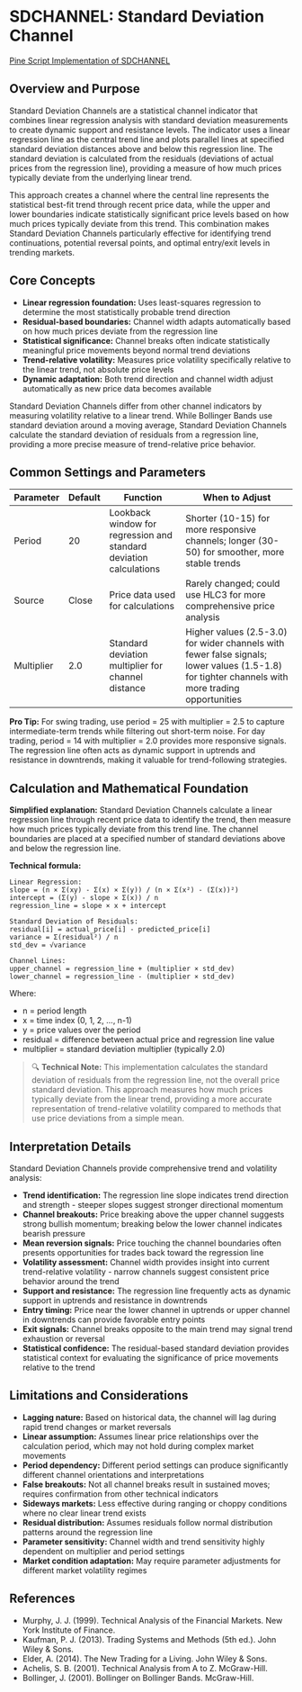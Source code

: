 # SDCHANNEL: Standard Deviation Channel

[Pine Script Implementation of SDCHANNEL](https://github.com/mihakralj/pinescript/blob/main/indicators/channels/sdchannel.pine)

## Overview and Purpose

Standard Deviation Channels are a statistical channel indicator that combines linear regression analysis with standard deviation measurements to create dynamic support and resistance levels. The indicator uses a linear regression line as the central trend line and plots parallel lines at specified standard deviation distances above and below this regression line. The standard deviation is calculated from the residuals (deviations of actual prices from the regression line), providing a measure of how much prices typically deviate from the underlying linear trend.

This approach creates a channel where the central line represents the statistical best-fit trend through recent price data, while the upper and lower boundaries indicate statistically significant price levels based on how much prices typically deviate from this trend. This combination makes Standard Deviation Channels particularly effective for identifying trend continuations, potential reversal points, and optimal entry/exit levels in trending markets.

## Core Concepts

* **Linear regression foundation:** Uses least-squares regression to determine the most statistically probable trend direction
* **Residual-based boundaries:** Channel width adapts automatically based on how much prices deviate from the regression line
* **Statistical significance:** Channel breaks often indicate statistically meaningful price movements beyond normal trend deviations
* **Trend-relative volatility:** Measures price volatility specifically relative to the linear trend, not absolute price levels
* **Dynamic adaptation:** Both trend direction and channel width adjust automatically as new price data becomes available

Standard Deviation Channels differ from other channel indicators by measuring volatility relative to a linear trend. While Bollinger Bands use standard deviation around a moving average, Standard Deviation Channels calculate the standard deviation of residuals from a regression line, providing a more precise measure of trend-relative price behavior.

## Common Settings and Parameters

| Parameter | Default | Function | When to Adjust |
|-----------|---------|----------|---------------|
| Period | 20 | Lookback window for regression and standard deviation calculations | Shorter (10-15) for more responsive channels; longer (30-50) for smoother, more stable trends |
| Source | Close | Price data used for calculations | Rarely changed; could use HLC3 for more comprehensive price analysis |
| Multiplier | 2.0 | Standard deviation multiplier for channel distance | Higher values (2.5-3.0) for wider channels with fewer false signals; lower values (1.5-1.8) for tighter channels with more trading opportunities |

**Pro Tip:** For swing trading, use period = 25 with multiplier = 2.5 to capture intermediate-term trends while filtering out short-term noise. For day trading, period = 14 with multiplier = 2.0 provides more responsive signals. The regression line often acts as dynamic support in uptrends and resistance in downtrends, making it valuable for trend-following strategies.

## Calculation and Mathematical Foundation

**Simplified explanation:**
Standard Deviation Channels calculate a linear regression line through recent price data to identify the trend, then measure how much prices typically deviate from this trend line. The channel boundaries are placed at a specified number of standard deviations above and below the regression line.

**Technical formula:**

```
Linear Regression:
slope = (n × Σ(xy) - Σ(x) × Σ(y)) / (n × Σ(x²) - (Σ(x))²)
intercept = (Σ(y) - slope × Σ(x)) / n
regression_line = slope × x + intercept

Standard Deviation of Residuals:
residual[i] = actual_price[i] - predicted_price[i]
variance = Σ(residual²) / n
std_dev = √variance

Channel Lines:
upper_channel = regression_line + (multiplier × std_dev)
lower_channel = regression_line - (multiplier × std_dev)
```

Where:
- n = period length
- x = time index (0, 1, 2, ..., n-1)
- y = price values over the period
- residual = difference between actual price and regression line value
- multiplier = standard deviation multiplier (typically 2.0)

> 🔍 **Technical Note:** This implementation calculates the standard deviation of residuals from the regression line, not the overall price standard deviation. This approach measures how much prices typically deviate from the linear trend, providing a more accurate representation of trend-relative volatility compared to methods that use price deviations from a simple mean.

## Interpretation Details

Standard Deviation Channels provide comprehensive trend and volatility analysis:

* **Trend identification:** The regression line slope indicates trend direction and strength - steeper slopes suggest stronger directional momentum
* **Channel breakouts:** Price breaking above the upper channel suggests strong bullish momentum; breaking below the lower channel indicates bearish pressure
* **Mean reversion signals:** Price touching the channel boundaries often presents opportunities for trades back toward the regression line
* **Volatility assessment:** Channel width provides insight into current trend-relative volatility - narrow channels suggest consistent price behavior around the trend
* **Support and resistance:** The regression line frequently acts as dynamic support in uptrends and resistance in downtrends
* **Entry timing:** Price near the lower channel in uptrends or upper channel in downtrends can provide favorable entry points
* **Exit signals:** Channel breaks opposite to the main trend may signal trend exhaustion or reversal
* **Statistical confidence:** The residual-based standard deviation provides statistical context for evaluating the significance of price movements relative to the trend

## Limitations and Considerations

* **Lagging nature:** Based on historical data, the channel will lag during rapid trend changes or market reversals
* **Linear assumption:** Assumes linear price relationships over the calculation period, which may not hold during complex market movements
* **Period dependency:** Different period settings can produce significantly different channel orientations and interpretations
* **False breakouts:** Not all channel breaks result in sustained moves; requires confirmation from other technical indicators
* **Sideways markets:** Less effective during ranging or choppy conditions where no clear linear trend exists
* **Residual distribution:** Assumes residuals follow normal distribution patterns around the regression line
* **Parameter sensitivity:** Channel width and trend sensitivity highly dependent on multiplier and period settings
* **Market condition adaptation:** May require parameter adjustments for different market volatility regimes

## References

* Murphy, J. J. (1999). Technical Analysis of the Financial Markets. New York Institute of Finance.
* Kaufman, P. J. (2013). Trading Systems and Methods (5th ed.). John Wiley & Sons.
* Elder, A. (2014). The New Trading for a Living. John Wiley & Sons.
* Achelis, S. B. (2001). Technical Analysis from A to Z. McGraw-Hill.
* Bollinger, J. (2001). Bollinger on Bollinger Bands. McGraw-Hill.
